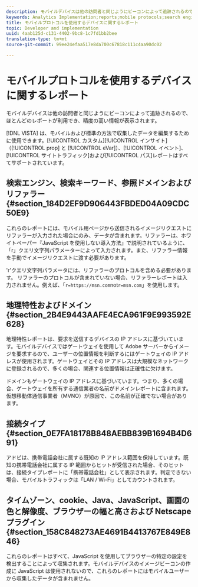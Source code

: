 ```yaml
---
description: モバイルデバイスは他の訪問者と同じようにビーコンによって追跡されるので、ほとんどのレポートが利用でき、精度の高い情報が表示されます。
keywords: Analytics Implementation;reports;mobile protocols;search engines;search keywords;referring domains;referrers;geosegmentation;domains;connection type;time zone;cookies;java;javascript;monitor colors;monitor resolution;browser width;height;netscape plug-in
title: モバイルプロトコルを使用するデバイスに関するレポート
topic: Developer and implementation
uuid: 4aab125d-c131-4402-9bc8-1c7fd1bb2bee
translation-type: tm+mt
source-git-commit: 99ee24efaa517e8da700c67818c111c4aa90dc02

---
```



# モバイルプロトコルを使用するデバイスに関するレポート

モバイルデバイスは他の訪問者と同じようにビーコンによって追跡されるので、ほとんどのレポートが利用でき、精度の高い情報が表示されます。

[!DNL VISTA] は、モバイルおよび標準の方法で収集したデータを編集するために使用できます。[!UICONTROL カスタム][!UICONTROL インサイト]（[!UICONTROL prop] と [!UICONTROL eVar]）、[!UICONTROL イベント]、[!UICONTROL サイトトラフィック]および[!UICONTROL パス]レポートはすべてサポートされています。

## 検索エンジン、検索キーワード、参照ドメインおよびリファラー {#section_184D2EF9D906443FBDED04A09CDC50E9}

これらのレポートには、モバイル用ページから送信されるイメージリクエストにリファラーが入力された場合にのみ、データが含まれます。リファラーは、ホワイトペーパー『JavaScript を使用しない導入方法』で説明されているように、「r」クエリ文字列パラメーターによって入力されます。また、リファラー情報を手動でイメージリクエストに渡す必要があります。

'r'クエリ文字列パラメータには、リファラーのプロトコルを含める必要があります。 リファラーのプロトコルが含まれていない場合、リファラーレポートは入力されません。例えば、「`r=https://msn.com`not`r=msn.com`」を使用します。

## 地理特性およびドメイン {#section_2B4E9443AAFE4ECA961F9E993592E628}

地理特性レポートは、要求を送信するデバイスの IP アドレスに基づいています。モバイルデバイスではゲートウェイを使用して Adobe サーバーからイメージを要求するので、ユーザーの位置情報を判断するにはゲートウェイの IP アドレスが使用されます。ゲートウェイとその IP アドレスは大規模なネットワークに登録されるので、多くの場合、関連する位置情報は正確性に欠けます。

ドメインもゲートウェイの IP アドレスに基づいています。つまり、多くの場合、ゲートウェイを所有する通信業者の名前がドメインレポートに含まれます。仮想移動体通信事業者（MVNO）が原因で、この名前が正確でない場合があります。

## 接続タイプ {#section_0E7FA18178B848AEBB839B1694B4D691}

アドビは、携帯電話会社に属する既知の IP アドレス範囲を保持しています。既知の携帯電話会社に属する IP 範囲からヒットが受信された場合、そのヒットは、接続タイプレポートに「携帯電話会社」として表示されます。判定できない場合、モバイルトラフィックは「LAN / Wi-Fi」としてカウントされます。

## タイムゾーン、cookie、Java、JavaScript、画面の色と解像度、ブラウザーの幅と高さおよび Netscape プラグイン {#section_158C848273AE4691B4413767E849E846}

これらのレポートはすべて、JavaScript を使用してブラウザーの特定の設定を検出することによって収集されます。モバイルデバイスのイメージビーコンの作成に JavaScript は使用されないので、これらのレポートにはモバイルユーザーから収集したデータが含まれません。
